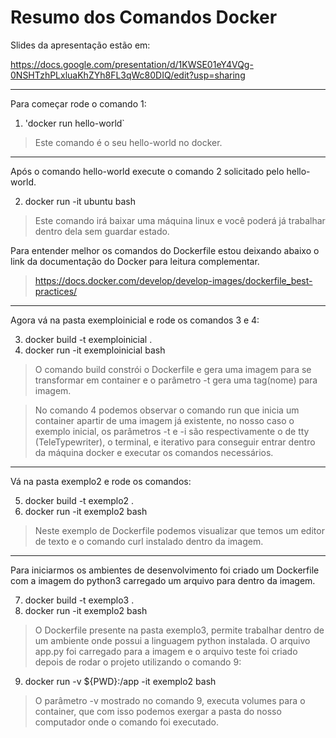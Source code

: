 # Resumo dos Comandos Docker

Slides da apresentação estão em:

https://docs.google.com/presentation/d/1KWSE01eY4VQg-0NSHTzhPLxluaKhZYh8FL3qWc80DIQ/edit?usp=sharing

---

Para começar rode o comando 1:

1. 'docker run hello-world`

> Este comando é o seu hello-world no docker.

---

Após o comando hello-world execute o comando 2 solicitado pelo hello-world.

2. docker run -it ubuntu bash

> Este comando irá baixar uma máquina linux e você poderá já trabalhar dentro dela sem guardar estado.

Para entender melhor os comandos do Dockerfile estou deixando abaixo o link da documentação do Docker para leitura complementar.

> https://docs.docker.com/develop/develop-images/dockerfile_best-practices/

---

Agora vá na pasta exemploinicial e rode os comandos 3 e 4:

3. docker build -t exemploinicial .
4. docker run -it exemploinicial bash

> O comando build constrói o Dockerfile e gera uma imagem para se transformar em container e o parâmetro -t gera uma tag(nome) para imagem.

> No comando 4 podemos observar o comando run que inicia um container apartir de uma imagem já existente, no nosso caso o exemplo inicial, os parâmetros -t e -i são respectivamente o de tty (TeleTypewriter), o terminal, e iterativo para conseguir entrar dentro da máquina docker e executar os comandos necessários.

---

Vá na pasta exemplo2 e rode os comandos:

5. docker build -t exemplo2 .
6. docker run -it exemplo2 bash

> Neste exemplo de Dockerfile podemos visualizar que temos um editor de texto e o comando curl instalado dentro da imagem.

---

Para iniciarmos os ambientes de desenvolvimento foi criado um Dockerfile com a imagem do python3 carregado um arquivo para dentro da imagem.

7. docker build -t exemplo3 .
8. docker run -it exemplo2 bash

> O Dockerfile presente na pasta exemplo3, permite trabalhar dentro de um ambiente onde possui a linguagem python instalada. O arquivo app.py foi carregado para a imagem e o arquivo teste foi criado depois de rodar o projeto utilizando o comando 9:

9. docker run -v \${PWD}:/app -it exemplo2 bash

> O parâmetro -v mostrado no comando 9, executa volumes para o container, que com isso podemos exergar a pasta do nosso computador onde o comando foi executado.

